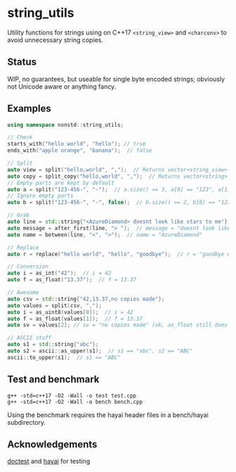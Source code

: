 # string_utils
Utility functions for strings using on C++17 `<string_view>` and `<charconv>` to avoid unnecessary string copies.

Status
---
WIP, no guarantees, but useable for single byte encoded strings; obviously not Unicode aware or anything fancy.

Examples
---
```C++
using namespace nonstd::string_utils;

// Check
starts_with("hello world", "hello"); // true
ends_with("apple orange", "banana");  // false

// Split
auto view = split("hello,world", ",");  // Returns vector<string_view>
auto copy = split_copy("hello,world", ",");  // Returns vector<string>
// Empty parts are kept by default
auto a = split("123-456-", "-");  // a.size() == 3, a[0] == "123", a[1] == "456", a[2] empty
// Ignore empty parts
auto b = split("123-456-", "-", false);  // b.size() == 2, b[0] == "123", b[1] == "456"

// Grab
auto line = std::string{"<AzureDiamond> doesnt look like stars to me"};
auto message = after_first(line, "> ");  // message = "doesnt look like stars to me"
auto name = between(line, "<", ">");  // name = "AzureDiamond"

// Replace
auto r = replace("hello world", "hello", "goodbye");  // r = "goodbye world"

// Conversion
auto i = as_int("42");  // i = 42
auto f = as_float("13.37");  // f = 13.37

// Awesome
auto csv = std::string{"42,13.37,no copies made"};
auto values = split(csv, ",");
auto i = as_uint8(values[0]);  // i = 42
auto f = as_float(values[1]);  // f = 13.37
auto sv = values[2]; // sv = "no copies made" (ok, as_float still does a copy until from_chars supports float)

// ASCII stuff
auto s1 = std::string{"abc"};
auto s2 = ascii::as_upper(s1);  // s1 == "abc", s2 == "ABC"
ascii::to_upper(s1);  // s1 == "ABC"
```

Test and benchmark
---
`g++ -std=c++17 -O2 -Wall -o test test.cpp`<br>
`g++ -std=c++17 -O2 -Wall -o bench bench.cpp`

Using the benchmark requires the hayai header files in a bench/hayai subdirectory.

Acknowledgements
---
[doctest](https://github.com/onqtam/doctest) and [hayai](https://github.com/nickbruun/hayai) for testing

